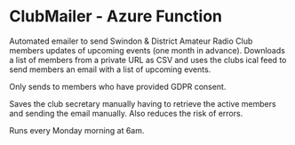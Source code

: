 # ClubMailer - Azure Function
Automated emailer to send Swindon & District Amateur Radio Club members updates of upcoming events (one month in advance).  Downloads a list of members from a private URL as CSV and uses the clubs ical feed to send members an email with a list of upcoming events.

Only sends to members who have provided GDPR consent.

Saves the club secretary manually having to retrieve the active members and sending the email manually.  Also reduces the risk of errors.

Runs every Monday morning at 6am.